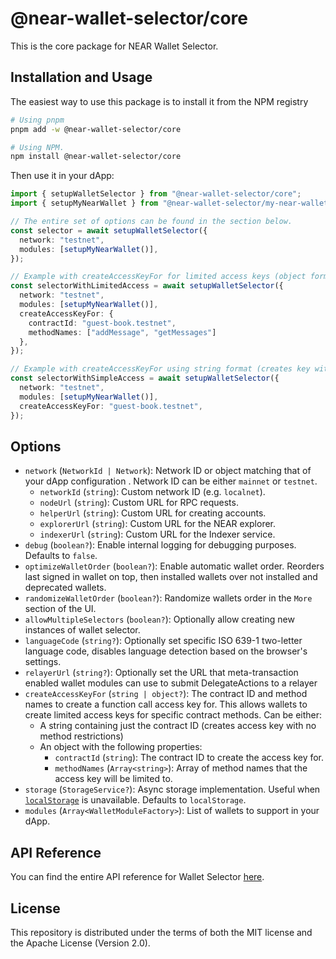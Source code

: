 # @near-wallet-selector/core

This is the core package for NEAR Wallet Selector.

## Installation and Usage

The easiest way to use this package is to install it from the NPM registry


```bash
# Using pnpm
pnpm add -w @near-wallet-selector/core

# Using NPM.
npm install @near-wallet-selector/core
```

Then use it in your dApp:

```ts
import { setupWalletSelector } from "@near-wallet-selector/core";
import { setupMyNearWallet } from "@near-wallet-selector/my-near-wallet";

// The entire set of options can be found in the section below.
const selector = await setupWalletSelector({
  network: "testnet",
  modules: [setupMyNearWallet()],
});

// Example with createAccessKeyFor for limited access keys (object format)
const selectorWithLimitedAccess = await setupWalletSelector({
  network: "testnet",
  modules: [setupMyNearWallet()],
  createAccessKeyFor: {
    contractId: "guest-book.testnet",
    methodNames: ["addMessage", "getMessages"]
  },
});

// Example with createAccessKeyFor using string format (creates key with no method restrictions)
const selectorWithSimpleAccess = await setupWalletSelector({
  network: "testnet",
  modules: [setupMyNearWallet()],
  createAccessKeyFor: "guest-book.testnet",
});
```

## Options

- `network` (`NetworkId | Network`): Network ID or object matching that of your dApp configuration . Network ID can be either `mainnet` or `testnet`.
  - `networkId` (`string`): Custom network ID (e.g. `localnet`).
  - `nodeUrl` (`string`): Custom URL for RPC requests.
  - `helperUrl` (`string`): Custom URL for creating accounts.
  - `explorerUrl` (`string`): Custom URL for the NEAR explorer.
  - `indexerUrl` (`string`): Custom URL for the Indexer service.
- `debug` (`boolean?`): Enable internal logging for debugging purposes. Defaults to `false`.
- `optimizeWalletOrder` (`boolean?`): Enable automatic wallet order. Reorders last signed in wallet on top, then installed wallets over not installed and deprecated wallets.
- `randomizeWalletOrder` (`boolean?`): Randomize wallets order in the `More` section of the UI.
- `allowMultipleSelectors` (`boolean?`): Optionally allow creating new instances of wallet selector.
- `languageCode` (`string?`): Optionally set specific ISO 639-1 two-letter language code, disables language detection based on the browser's settings.
- `relayerUrl` (`string?`): Optionally set the URL that meta-transaction enabled wallet modules can use to submit DelegateActions to a relayer
- `createAccessKeyFor` (`string | object?`): The contract ID and method names to create a function call access key for. This allows wallets to create limited access keys for specific contract methods. Can be either:
  - A string containing just the contract ID (creates access key with no method restrictions)
  - An object with the following properties:
    - `contractId` (`string`): The contract ID to create the access key for.
    - `methodNames` (`Array<string>`): Array of method names that the access key will be limited to.
- `storage` (`StorageService?`): Async storage implementation. Useful when [`localStorage`](https://developer.mozilla.org/en-US/docs/Web/API/Window/localStorage) is unavailable. Defaults to `localStorage`.
- `modules` (`Array<WalletModuleFactory>`): List of wallets to support in your dApp.

## API Reference

You can find the entire API reference for Wallet Selector [here](./docs/api/selector.md).

## License

This repository is distributed under the terms of both the MIT license and the Apache License (Version 2.0).
